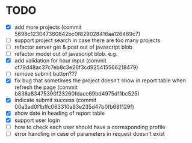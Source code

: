 # TODO

- [x] add more projects (commit 5698c123047360842bc0f829028416aa126469c7)
- [ ] support project search in case there are too many projects
- [ ] refactor server get & post out of javascript blob
- [ ] refactor model out of javascript blob. e.g.
- [x] add validation for hour input (commit cf79d48ac37c7eb8c3e26f3cd925415566218479)
- [ ] remove submit button???
- [x] fix bug that sometimes the project doesn't show in report table when refresh the page (commit b838a83475390f23260fdacc69bd4975d11bc525)
- [x] indicate submit success (commit 00a3ad0f1bffc063310a93e235d47b0fb681129f)
- [x] show date in heading of report table
- [x] support user login
- [ ] how to check each user should have a corresponding profile
- [ ] error handling in case of parameters in request doesn't exist
